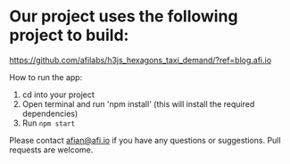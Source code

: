 # Our project uses the following project to build:

https://github.com/afilabs/h3js_hexagons_taxi_demand/?ref=blog.afi.io


 How to run the app:
 1. cd into your project
 2. Open terminal and run 'npm install' (this will install the required dependencies)
 3. Run `npm start`

Please contact afian@afi.io if you have any questions or suggestions. Pull requests are welcome.
